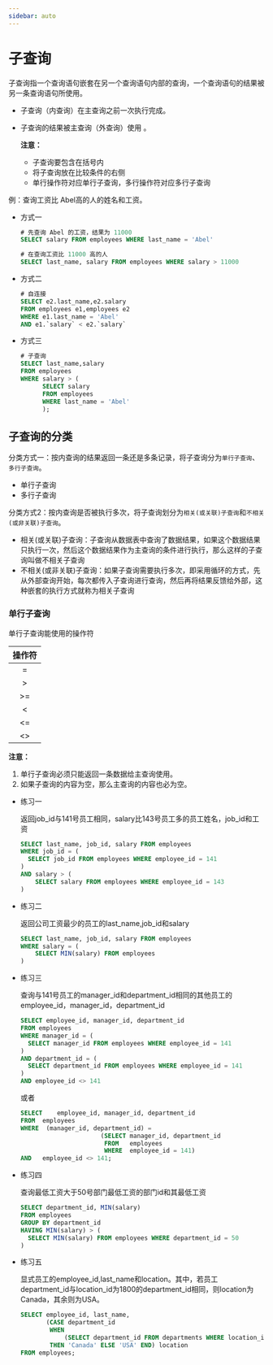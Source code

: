 ```yaml
---
sidebar: auto
---
```


# 子查询

子查询指一个查询语句嵌套在另一个查询语句内部的查询，一个查询语句的结果被另一条查询语句所使用。

- 子查询（内查询）在主查询之前一次执行完成。

- 子查询的结果被主查询（外查询）使用 。

  **注意：**

  - 子查询要包含在括号内
  - 将子查询放在比较条件的右侧
  - 单行操作符对应单行子查询，多行操作符对应多行子查询

例：查询工资比 Abel高的人的姓名和工资。

* 方式一

  ```sql
  # 先查询 Abel 的工资，结果为 11000
  SELECT salary FROM employees WHERE last_name = 'Abel' 
  
  # 在查询工资比 11000 高的人
  SELECT last_name, salary FROM employees WHERE salary > 11000
  ```

* 方式二

  ```sql
  # 自连接
  SELECT e2.last_name,e2.salary
  FROM employees e1,employees e2
  WHERE e1.last_name = 'Abel'
  AND e1.`salary` < e2.`salary`
  ```

* 方式三

  ```sql
  # 子查询
  SELECT last_name,salary
  FROM employees
  WHERE salary > (
  		SELECT salary
  		FROM employees
  		WHERE last_name = 'Abel'
  		);
  ```

## 子查询的分类

分类方式一：按内查询的结果返回一条还是多条记录，将子查询分为`单行子查询`、`多行子查询`。

* 单行子查询
* 多行子查询

分类方式2：按内查询是否被执行多次，将子查询划分为`相关(或关联)子查询`和`不相关(或非关联)子查询`。

* 相关(或关联)子查询：子查询从数据表中查询了数据结果，如果这个数据结果只执行一次，然后这个数据结果作为主查询的条件进行执行，那么这样的子查询叫做不相关子查询
* 不相关(或非关联)子查询：如果子查询需要执行多次，即采用循环的方式，先从外部查询开始，每次都传入子查询进行查询，然后再将结果反馈给外部，这种嵌套的执行方式就称为相关子查询

### 单行子查询

单行子查询能使用的操作符

| 操作符 |
| :----: |
|   =    |
|   >    |
|   >=   |
|   <    |
|   <=   |
|   <>   |

**注意：**

1. 单行子查询必须只能返回一条数据给主查询使用。
2. 如果子查询的内容为空，那么主查询的内容也必为空。

* 练习一

  返回job_id与141号员工相同，salary比143号员工多的员工姓名，job_id和工资

  ```sql
  SELECT last_name, job_id, salary FROM employees
  WHERE job_id = (
  	SELECT job_id FROM employees WHERE employee_id = 141
  ) 
  AND salary > ( 
      SELECT salary FROM employees WHERE employee_id = 143
  )
  ```

* 练习二

  返回公司工资最少的员工的last_name,job_id和salary

  ```sql
  SELECT last_name, job_id, salary FROM employees
  WHERE salary = (
      SELECT MIN(salary) FROM employees
  )
  ```

* 练习三

  查询与141号员工的manager_id和department_id相同的其他员工的employee_id，manager_id，department_id

  ```sql
  SELECT employee_id, manager_id, department_id
  FROM employees 
  WHERE manager_id = (
  	SELECT manager_id FROM employees WHERE employee_id = 141
  ) 
  AND department_id = (
  	SELECT department_id FROM employees WHERE employee_id = 141
  )
  AND employee_id <> 141
  ```

  或者

  ```sql
  SELECT	employee_id, manager_id, department_id
  FROM	employees
  WHERE  (manager_id, department_id) =
                        (SELECT manager_id, department_id
                         FROM   employees
                         WHERE  employee_id = 141)
  AND	employee_id <> 141;
  ```

* 练习四

  查询最低工资大于50号部门最低工资的部门id和其最低工资

  ```sql
  SELECT department_id, MIN(salary)
  FROM employees
  GROUP BY department_id
  HAVING MIN(salary) > (
  	SELECT MIN(salary) FROM employees WHERE department_id = 50
  )
  ```

* 练习五

  显式员工的employee_id,last_name和location。其中，若员工department_id与location_id为1800的department_id相同，则location为Canada，其余则为USA。

  ```sql
  SELECT employee_id, last_name,
         (CASE department_id
          WHEN
              (SELECT department_id FROM departments WHERE location_id = 1800) 
          THEN 'Canada' ELSE 'USA' END) location
  FROM employees;
  ```

  


